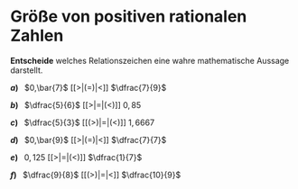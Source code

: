 <!--
version:  0.0.1

language: de

@style
input {
    text-align: center;
}

.flex-container {
    display: flex;
    flex-wrap: wrap;
    align-items: stretch;
    gap: 20px;
}

.flex-child {
    flex: 1;
    min-width: 350px;
    margin-right: 20px;
}

@media (max-width: 400px) {
    .flex-child {
        flex: 100%;
        margin-right: 0;
    }
}
@end

formula: \carry   \textcolor{red}{\scriptsize #1}
formula: \digit   \rlap{\carry{#1}}\phantom{#2}#2
formula: \permil  \text{‰}

import: https://raw.githubusercontent.com/LiaTemplates/Tikz-Jax/main/README.md

script: https://cdn.jsdelivr.net/gh/LiaTemplates/Tikz-Jax@main/dist/index.js


tags: Bruchrechnung, Dezimalzahlen, Periodizität, Zahlenverständnis, leicht, niedrig, Angeben

comment: Welche Zahl ist größer? Wähle aus.

author: Martin Lommatzsch

-->




# Größe von positiven rationalen Zahlen

**Entscheide** welches Relationszeichen eine wahre mathematische Aussage darstellt.


<section class="flex-container">
<div class="flex-child">

__$a)\;\;$__ $0,\bar{7}$ [[$>$|($=$)|$<$]] $\dfrac{7}{9}$ 

</div>
<div class="flex-child">

__$b)\;\;$__ $\dfrac{5}{6}$ [[$>$|$=$|($<$)]] $0,85$ 

</div>
<div class="flex-child">

__$c)\;\;$__ $\dfrac{5}{3}$ [[($>$)|$=$|($<$)]] $1,6667$ 

</div>
<div class="flex-child">

__$d)\;\;$__ $0,\bar{9}$ [[$>$|($=$)|$<$]] $\dfrac{7}{7}$ 

</div>
<div class="flex-child">

__$e)\;\;$__ $0,125$ [[$>$|$=$|($<$)]] $\dfrac{1}{7}$ 

</div>
<div class="flex-child">

__$f)\;\;$__ $\dfrac{9}{8}$ [[($>$)|$=$|$<$]] $\dfrac{10}{9}$ 

</div>
</section>





